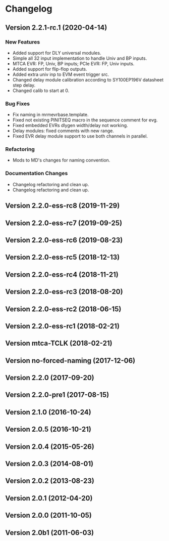 # Changelog



## Version 2.2.1-rc.1 (2020-04-14)

### New Features
- Added support for DLY universal modules.
- Simple all 32 input implementation to handle Univ and BP inputs.
- MTCA EVR: FP, Univ, BP inputs; PCIe EVR: FP, Univ inputs.
- Added support for flip-flop outputs.
- Added extra univ inp to EVM event trigger src.
- Changed delay module calibration according to SY100EP196V datasheet step delay.
- Changed calib to start at 0.


### Bug Fixes
- Fix naming in mrmevrbase.template.
- Fixed not existing PINITSEQ macro in the sequence comment for evg.
- Fixed embedded EVRs dlygen width/delay not working.
- Delay modules: fixed comments with new range.
- Fixed EVR delay module support to use both channels in parallel.


### Refactoring
- Mods to MD's changes for naming convention.



### Documentation Changes
- Changelog refactoring and clean up.
- Changelog refactoring and clean up.





## Version 2.2.0-ess-rc8 (2019-11-29)









## Version 2.2.0-ess-rc7 (2019-09-25)









## Version 2.2.0-ess-rc6 (2019-08-23)









## Version 2.2.0-ess-rc5 (2018-12-13)









## Version 2.2.0-ess-rc4 (2018-11-21)









## Version 2.2.0-ess-rc3 (2018-08-20)









## Version 2.2.0-ess-rc2 (2018-06-15)









## Version 2.2.0-ess-rc1 (2018-02-21)









## Version mtca-TCLK (2018-02-21)









## Version no-forced-naming (2017-12-06)









## Version 2.2.0 (2017-09-20)









## Version 2.2.0-pre1 (2017-08-15)









## Version 2.1.0 (2016-10-24)









## Version 2.0.5 (2016-10-21)









## Version 2.0.4 (2015-05-26)









## Version 2.0.3 (2014-08-01)









## Version 2.0.2 (2013-08-23)









## Version 2.0.1 (2012-04-20)









## Version 2.0.0 (2011-10-05)









## Version 2.0b1 (2011-06-03)









